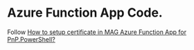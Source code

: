 # Azure Function App Code.

Follow [How to setup certificate in MAG Azure Function App for PnP.PowerShell?](https://pankajsurti.wordpress.com/2021/06/11/how-to-setup-certificate-in-mag-azure-function-app-for-pnp-powershell/)
